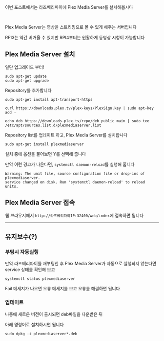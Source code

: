 이번 포스트에서는 라즈베리파이에 Plex Media Server를 설치해봅시다  

<br>

Plex Media Server는 영상을 스트리밍으로 볼 수 있게 해주는 서버입니다

RPI3는 약간 버거울 수 있지만 RPI4부터는 원활하게 동영상 시청이 가능합니다



## Plex Media Server 설치

일단 업그레이드 부터!

```terminal
sudo apt-get update
sudo apt-get upgrade
```

Repository를 추가합니다

```terminal
sudo apt-get install apt-transport-https

curl https://downloads.plex.tv/plex-keys/PlexSign.key | sudo apt-key add -

echo deb https://downloads.plex.tv/repo/deb public main | sudo tee /etc/apt/sources.list.d/plexmediaserver.list
```

Repository list를 업데이트 하고, Plex Media Server를 설치합니다

```terminal
sudo apt-get install plexmediaserver
```

설치 중에 옵션을 물어보면 Y를 선택해 줍니다



만약 이런 경고가 나온다면, `systemctl daemon-reload`를 실행해 줍니다

```
Warning: The unit file, source configuration file or drop-ins of plexmediaserver.
service changed on disk. Run 'systemctl daemon-reload' to reload units.
```



## Plex Media Server 접속

웹 브라우저에서 `http://라즈베리파이IP:32400/web/index`에 접속하면 됩니다



---



## 유지보수(?)

### 부팅시 자동실행

만약 라즈베리파이를 재부팅한 후 Plex Media Server가 자동으로 실행되지 않는다면 service 상태를 확인해 보고

```terminal
systemctl status plexmediaserver
```

Fail 메세지가 나오면 오류 메세지를 보고 오류를 해결하면 됩니다

### 업데이트

나중에 새로운 버전이 출시되면 deb파일을 다운받은 뒤

아래 명령어로 설치하시면 됩니다

```terminal
sudo dpkg -i plexmediaserver*.deb
```

